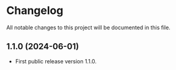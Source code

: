 # Changelog

All notable changes to this project will be documented in this file.

## 1.1.0 (2024-06-01) 
* First public release version 1.1.0.
